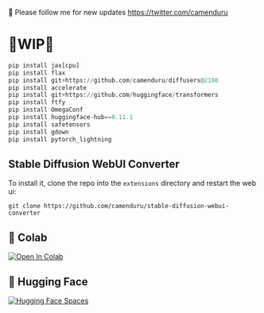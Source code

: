 🐣 Please follow me for new updates https://twitter.com/camenduru

# 🚦WIP🚦

```py
pip install jax[cpu]
pip install flax
pip install git+https://github.com/camenduru/diffusers@2100
pip install accelerate
pip install git+https://github.com/huggingface/transformers
pip install ftfy
pip install OmegaConf
pip install huggingface-hub==0.11.1
pip install safetensors
pip install gdown
pip install pytorch_lightning
```

## Stable Diffusion WebUI Converter

To install it, clone the repo into the `extensions` directory and restart the web ui:

`git clone https://github.com/camenduru/stable-diffusion-webui-converter`

## 🦒 Colab 

[![Open In Colab](https://colab.research.google.com/assets/colab-badge.svg)](https://colab.research.google.com/github/camenduru/converter-colab/blob/main/converter_colab.ipynb)

## 🤗 Hugging Face 

[![Hugging Face Spaces](https://img.shields.io/badge/%F0%9F%A4%97%20Hugging%20Face-Spaces-blue)](https://huggingface.co/spaces/camenduru/converter)
